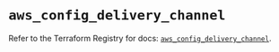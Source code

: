 # `aws_config_delivery_channel`

Refer to the Terraform Registry for docs: [`aws_config_delivery_channel`](https://registry.terraform.io/providers/hashicorp/aws/5.39.0/docs/resources/config_delivery_channel).
